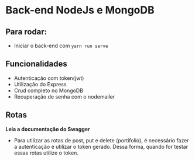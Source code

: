 # Back-end NodeJs e MongoDB
## Para rodar:
- Iniciar o back-end com `yarn run serve`

## Funcionalidades
- Autenticação com token(jwt)
- Utilização do Express
- Crud completo no MongoDB
- Recuperação de senha com o nodemailer

## Rotas
**Leia a documentação do Swagger**
- Para utilizar as rotas de post, put e delete (portifolio), é necessário fazer a autenticação e utilizar o token gerado. Dessa forma, quando for testar essas rotas utilize o token.
